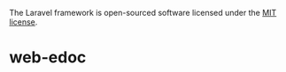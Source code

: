 The Laravel framework is open-sourced software licensed under the [MIT license](https://opensource.org/licenses/MIT).
# web-edoc

